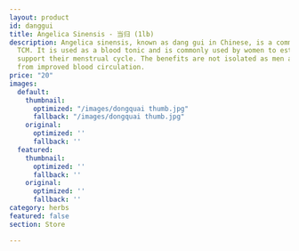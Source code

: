 ```yaml
---
layout: product
id: danggui
title: Angelica Sinensis - 当归 (1lb)
description: Angelica sinensis, known as dang gui in Chinese, is a common herb for
  TCM. It is used as a blood tonic and is commonly used by women to establish and
  support their menstrual cycle. The benefits are not isolated as men also benefit
  from improved blood circulation.
price: "20"
images:
  default:
    thumbnail:
      optimized: "/images/dongquai thumb.jpg"
      fallback: "/images/dongquai thumb.jpg"
    original:
      optimized: ''
      fallback: ''
  featured:
    thumbnail:
      optimized: ''
      fallback: ''
    original:
      optimized: ''
      fallback: ''
category: herbs
featured: false
section: Store

---
```

